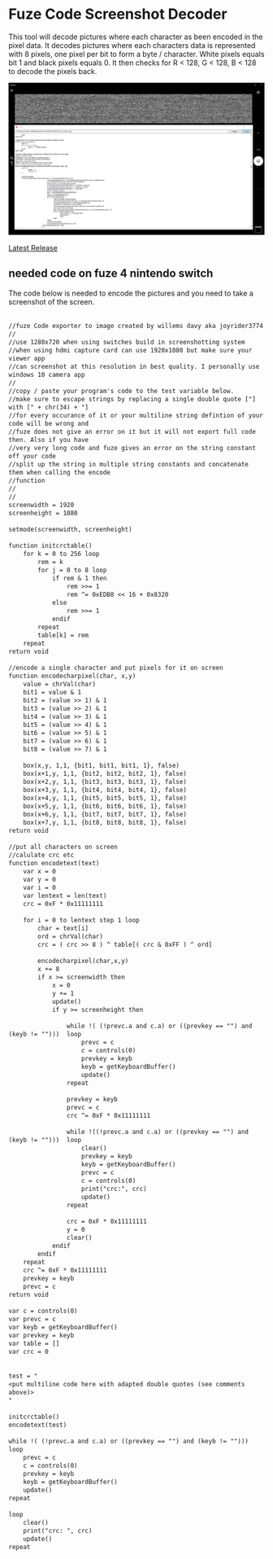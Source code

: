 # Fuze Code Screenshot Decoder
This tool will decode pictures where each character as been encoded in the pixel data.
It decodes pictures where each characters data is represented with 8 pixels, one pixel per bit to form a byte / character.
White pixels equals bit 1 and black pixels equals 0. It then checks for R < 128, G < 128, B < 128 to decode the pixels back.

![Example image](preview.png "Example Image")

[Latest Release](https://github.com/joyrider3774/Fuze_Code_Screenshot_Decoder/releases/latest)

## needed code on fuze 4 nintendo switch 

The code below is needed to encode the pictures and you need to take a screenshot of the screen. 

```

//fuze Code exporter to image created by willems davy aka joyrider3774
//
//use 1280x720 when using switches build in screenshotting system
//when using hdmi capture card can use 1920x1080 but make sure your viewer app
//can screenshot at this resolution in best quality. I personally use windows 10 camera app
//
//copy / paste your program's code to the test variable below.
//make sure to escape strings by replacing a single double quote ["] with [" + chr(34) + "] 
//for every occurance of it or your multiline string defintion of your code will be wrong and 
//fuze does not give an error on it but it will not export full code then. Also if you have
//very very long code and fuze gives an error on the string constant off your code
//split up the string in multiple string constants and concatenate them when calling the encode
//function 
//
//
screenwidth = 1920
screenheight = 1080

setmode(screenwidth, screenheight)

function initcrctable()
	for k = 0 to 256 loop
		rem = k
		for j = 0 to 8 loop
			if rem & 1 then
				rem >>= 1
				rem ^= 0xEDB8 << 16 + 0x8320
			else
				rem >>= 1
			endif
		repeat
		table[k] = rem
	repeat
return void

//encode a single character and put pixels for it on screen
function encodecharpixel(char, x,y)
	value = chrVal(char)  
	bit1 = value & 1
	bit2 = (value >> 1) & 1 
	bit3 = (value >> 2) & 1
	bit4 = (value >> 3) & 1
	bit5 = (value >> 4) & 1
	bit6 = (value >> 5) & 1
	bit7 = (value >> 6) & 1
	bit8 = (value >> 7) & 1
				
	box(x,y, 1,1, {bit1, bit1, bit1, 1}, false) 
	box(x+1,y, 1,1, {bit2, bit2, bit2, 1}, false)
	box(x+2,y, 1,1, {bit3, bit3, bit3, 1}, false)
	box(x+3,y, 1,1, {bit4, bit4, bit4, 1}, false)
	box(x+4,y, 1,1, {bit5, bit5, bit5, 1}, false)
	box(x+5,y, 1,1, {bit6, bit6, bit6, 1}, false)
	box(x+6,y, 1,1, {bit7, bit7, bit7, 1}, false)
	box(x+7,y, 1,1, {bit8, bit8, bit8, 1}, false)
return void

//put all characters on screen 
//calulate crc etc
function encodetext(text)
	var x = 0
	var y = 0
	var i = 0
	var lentext = len(text)
	crc = 0xF * 0x11111111
	
	for i = 0 to lentext step 1 loop		
		char = text[i]
		ord = chrVal(char)
		crc = ( crc >> 8 ) ^ table[( crc & 0xFF ) ^ ord]

		encodecharpixel(char,x,y)
		x += 8
		if x >= screenwidth then
			x = 0
			y += 1
			update()
			if y >= screenheight then

				while !( (!prevc.a and c.a) or ((prevkey == "") and (keyb != "")))  loop
					prevc = c
					c = controls(0)
					prevkey = keyb
					keyb = getKeyboardBuffer()
					update()
				repeat
				
				prevkey = keyb 				
				prevc = c
				crc ^= 0xF * 0x11111111
				
				while !((!prevc.a and c.a) or ((prevkey == "") and (keyb != "")))  loop
					clear()
					prevkey = keyb
					keyb = getKeyboardBuffer()
					prevc = c
					c = controls(0)
					print("crc:", crc)
					update()
				repeat
				
				crc = 0xF * 0x11111111
				y = 0
				clear()
			endif
		endif
	repeat
	crc ^= 0xF * 0x11111111
	prevkey = keyb
	prevc = c
return void

var c = controls(0)
var prevc = c
var keyb = getKeyboardBuffer()
var prevkey = keyb	
var table = []
var crc = 0


test = "
<put multiline code here with adapted double quotes (see comments above)>
" 

initcrctable()
encodetext(test)

while !( (!prevc.a and c.a) or ((prevkey == "") and (keyb != "")))  loop
	prevc = c				
	c = controls(0)
	prevkey = keyb
	keyb = getKeyboardBuffer()
	update()
repeat

loop
	clear()
	print("crc: ", crc)
	update()
repeat
```
